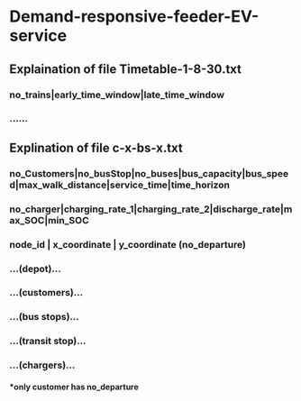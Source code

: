 # Demand-responsive-feeder-EV-service
## Explaination of file Timetable-1-8-30.txt
### no_trains|early_time_window|late_time_window
### ......
### 
## Explination of file c-x-bs-x.txt
### no_Customers|no_busStop|no_buses|bus_capacity|bus_speed|max_walk_distance|service_time|time_horizon
### no_charger|charging_rate_1|charging_rate_2|discharge_rate|max_SOC|min_SOC
### node_id | x_coordinate | y_coordinate (no_departure)
### ...(depot)...
### ...(customers)...
### ...(bus stops)...
### ...(transit stop)...
### ...(chargers)...
#### *only customer has no_departure
